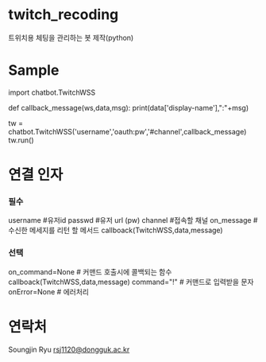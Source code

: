 # twitch_recoding



트위치용 체팅을 관리하는 봇 제작(python) 

Sample
=====

import chatbot.TwitchWSS

def callback_message(ws,data,msg):
    print(data['display-name'],":"+msg)
    
tw = chatbot.TwitchWSS('username','oauth:pw','#channel',callback_message)
tw.run()




연결 인자
=====

### 필수 ###
username #유저id
passwd #유저 url (pw)
channel #접속할 채널
on_message #수신한 메세지를 리턴 할 메서드   callboack(TwitchWSS,data,message)

### 선택 ###
on_command=None # 커맨드 호출시에 콜백되는 함수 callboack(TwitchWSS,data,message)
command="!" # 커맨드로 입력받을 문자
onError=None # 에러처리

연락처
===

Soungjin Ryu 
rsj1120@dongguk.ac.kr

